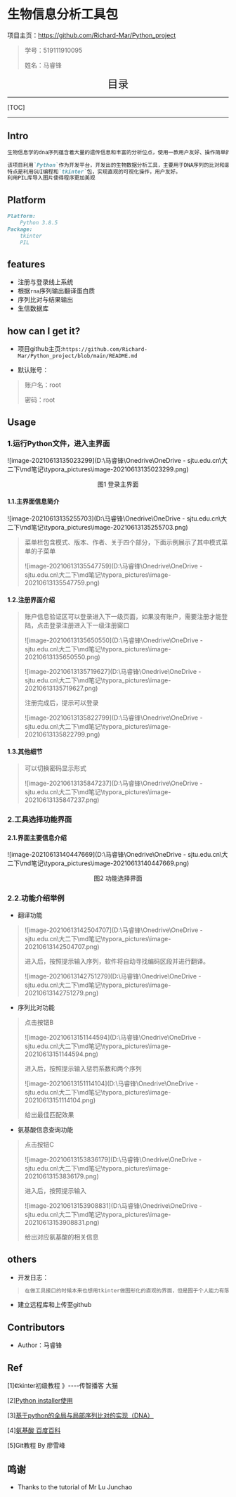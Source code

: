 # 生物信息分析工具包

项目主页：https://github.com/Richard-Mar/Python_project

>学号：519111910095
>
>姓名：马睿锋

<CENTER><FONT SIZE = 5> 目录</FONT></CENTER>

-----------------------

[TOC]

-----------

## Intro

```markdown
生物信息学的dna序列蕴含着大量的遗传信息和丰富的分析位点，使用一款用户友好、操作简单的生信序列分析工具能为序列分析的工作提供巨大的帮助，因此，开发一款整合了序列翻译（自动查找编码区段）、序列比对、氨基酸性质信息查询的综合工具，来方便大家对dna序列翻译相关工作的研究。

该项目利用`Python`作为开发平台，开发出的生物数据分析工具，主要用于DNA序列的比对和最佳匹配输出、智能化翻译RNA并输出翻译结果。
特点是利用GUI编程和`tkinter`包，实现直观的可视化操作，用户友好。
利用PIL库导入图片使得程序更加美观
```

## Platform

```markdown
Platform:
	Python 3.8.5
Package:
	tkinter
	PIL
```



## features

- 注册与登录线上系统
- 根据`rna`序列输出翻译蛋白质
- 序列比对与结果输出
- 生信数据库



## how can I get it?

- 项目github主页:`https://github.com/Richard-Mar/Python_project/blob/main/README.md`	

- 默认账号：

>账户名：root
>
>密码：root



## Usage

### 1.运行Python文件，进入主界面

![image-20210613135023299](D:\马睿锋\Onedrive\OneDrive - sjtu.edu.cn\大二下\md笔记\typora_pictures\image-20210613135023299.png)

<CENTER>图1 登录主界面</CENTER>

#### 1.1.主界面信息简介

![image-20210613135255703](D:\马睿锋\Onedrive\OneDrive - sjtu.edu.cn\大二下\md笔记\typora_pictures\image-20210613135255703.png)

>菜单栏包含模式、版本、作者、关于四个部分，下面示例展示了其中模式菜单的子菜单
>
>![image-20210613135547759](D:\马睿锋\Onedrive\OneDrive - sjtu.edu.cn\大二下\md笔记\typora_pictures\image-20210613135547759.png)

#### 1.2.注册界面介绍

>账户信息验证区可以登录进入下一级页面，如果没有账户，需要注册才能登陆，点击登录注册进入下一级注册窗口
>
>![image-20210613135650550](D:\马睿锋\Onedrive\OneDrive - sjtu.edu.cn\大二下\md笔记\typora_pictures\image-20210613135650550.png)
>
>![image-20210613135719627](D:\马睿锋\Onedrive\OneDrive - sjtu.edu.cn\大二下\md笔记\typora_pictures\image-20210613135719627.png)
>
>注册完成后，提示可以登录
>
>![image-20210613135822799](D:\马睿锋\Onedrive\OneDrive - sjtu.edu.cn\大二下\md笔记\typora_pictures\image-20210613135822799.png)

#### 1.3.其他细节

>可以切换密码显示形式
>
>![image-20210613135847237](D:\马睿锋\Onedrive\OneDrive - sjtu.edu.cn\大二下\md笔记\typora_pictures\image-20210613135847237.png)

### 2.工具选择功能界面

#### 2.1.界面主要信息介绍

![image-20210613140447669](D:\马睿锋\Onedrive\OneDrive - sjtu.edu.cn\大二下\md笔记\typora_pictures\image-20210613140447669.png)

<CENTER>图2 功能选择界面</CENTER>

### 2.2.功能介绍举例

- 翻译功能

>![image-20210613142504707](D:\马睿锋\Onedrive\OneDrive - sjtu.edu.cn\大二下\md笔记\typora_pictures\image-20210613142504707.png)
>
>进入后，按照提示输入序列，软件将自动寻找编码区段并进行翻译。
>
>![image-20210613142751279](D:\马睿锋\Onedrive\OneDrive - sjtu.edu.cn\大二下\md笔记\typora_pictures\image-20210613142751279.png)

- 序列比对功能

>点击按钮B
>
>![image-20210613151144594](D:\马睿锋\Onedrive\OneDrive - sjtu.edu.cn\大二下\md笔记\typora_pictures\image-20210613151144594.png)
>
>进入后，按照提示输入惩罚系数和两个序列
>
>![image-20210613151114104](D:\马睿锋\Onedrive\OneDrive - sjtu.edu.cn\大二下\md笔记\typora_pictures\image-20210613151114104.png)
>
>给出最佳匹配效果

- 氨基酸信息查询功能

>点击按钮C
>
>![image-20210613153836179](D:\马睿锋\Onedrive\OneDrive - sjtu.edu.cn\大二下\md笔记\typora_pictures\image-20210613153836179.png)
>
>进入后，按照提示输入
>
>![image-20210613153908831](D:\马睿锋\Onedrive\OneDrive - sjtu.edu.cn\大二下\md笔记\typora_pictures\image-20210613153908831.png)
>
>给出对应氨基酸的相关信息

## others

- 开发日志：


>```python
>在做工具接口的时候本来也想用tkinter做图形化的直观的界面，但是囿于个人能力有限，在调用次级窗口总会出现上一级窗口的构件进入次级窗口的问题，调试多次未果，加上时间紧迫，来不及继续改进。遂采用功能与窗口分离的选择，实际是无奈之举。
>```

- 建立远程库和上传至github

## Contributors

- Author：马睿锋

## Ref

[1]《tkinter初级教程 》----传智播客 ⼤猫

[2\][Python installer使用](http://c.biancheng.net/view/2690.html)

[3\][基于python的全局与局部序列比对的实现（DNA）](https://blog.csdn.net/mmqwqf/article/details/108922579)

[4\][氨基酸 百度百科](https://baike.baidu.com/item/%E6%B0%A8%E5%9F%BA%E9%85%B8/303574)

[5]Git教程 By 廖雪峰


## 鸣谢

- Thanks to the tutorial of Mr Lu Junchao

